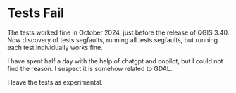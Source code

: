 # Tests Fail

The tests worked fine in October 2024, just before the release of QGIS 3.40.
Now discovery of tests segfaults, running all tests segfaults, but running
each test individually works fine. 

I have spent half a day with the help of chatgpt and copilot, but I could 
not find the reason. I suspect it is somehow related to GDAL.

I leave the tests as experimental.